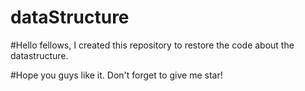 # dataStructure

#Hello fellows, I created this repository to restore the code about the datastructure.

#Hope you guys like it. Don't forget to give me star!

